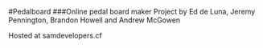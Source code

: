 #Pedalboard
###Online pedal board maker
Project by Ed de Luna, Jeremy Pennington, Brandon Howell and Andrew McGowen

Hosted at samdevelopers.cf